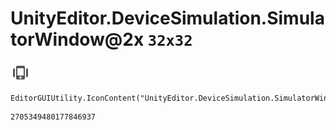 # UnityEditor.DeviceSimulation.SimulatorWindow@2x `32x32`
<img src="/img/UnityEditor.DeviceSimulation.SimulatorWindow@2x.png" width=32 height=32>

``` CSharp
EditorGUIUtility.IconContent("UnityEditor.DeviceSimulation.SimulatorWindow@2x")
```
```
2705349480177846937
```
